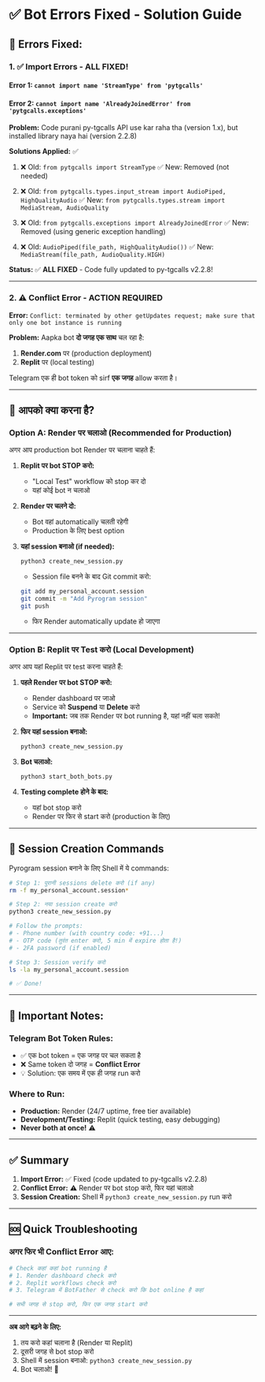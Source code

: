 # ✅ Bot Errors Fixed - Solution Guide

## 🔧 Errors Fixed:

### 1. ✅ **Import Errors - ALL FIXED!**

#### Error 1: `cannot import name 'StreamType' from 'pytgcalls'`
#### Error 2: `cannot import name 'AlreadyJoinedError' from 'pytgcalls.exceptions'`

**Problem:** Code purani py-tgcalls API use kar raha tha (version 1.x), but installed library naya hai (version 2.2.8)

**Solutions Applied:** ✅
1. ❌ Old: `from pytgcalls import StreamType`
   ✅ New: Removed (not needed)

2. ❌ Old: `from pytgcalls.types.input_stream import AudioPiped, HighQualityAudio`
   ✅ New: `from pytgcalls.types.stream import MediaStream, AudioQuality`

3. ❌ Old: `from pytgcalls.exceptions import AlreadyJoinedError`
   ✅ New: Removed (using generic exception handling)

4. ❌ Old: `AudioPiped(file_path, HighQualityAudio())`
   ✅ New: `MediaStream(file_path, AudioQuality.HIGH)`

**Status:** ✅ **ALL FIXED** - Code fully updated to py-tgcalls v2.2.8!

---

### 2. ⚠️ **Conflict Error - ACTION REQUIRED**
**Error:** `Conflict: terminated by other getUpdates request; make sure that only one bot instance is running`

**Problem:** Aapka bot **दो जगह एक साथ** चल रहा है:
1. **Render.com** पर (production deployment)
2. **Replit** पर (local testing)

Telegram एक ही bot token को sirf **एक जगह** allow करता है।

---

## 🎯 आपको क्या करना है?

### **Option A: Render पर चलाओ (Recommended for Production)**

अगर आप production bot Render पर चलाना चाहते हैं:

1. **Replit पर bot STOP करो:**
   - "Local Test" workflow को stop कर दो
   - यहां कोई bot न चलाओ

2. **Render पर चलने दो:**
   - Bot वहां automatically चलती रहेगी
   - Production के लिए best option

3. **यहां session बनाओ (if needed):**
   ```bash
   python3 create_new_session.py
   ```
   - Session file बनने के बाद Git commit करो:
   ```bash
   git add my_personal_account.session
   git commit -m "Add Pyrogram session"
   git push
   ```
   - फिर Render automatically update हो जाएगा

---

### **Option B: Replit पर Test करो (Local Development)**

अगर आप यहां Replit पर test करना चाहते हैं:

1. **पहले Render पर bot STOP करो:**
   - Render dashboard पर जाओ
   - Service को **Suspend** या **Delete** करो
   - **Important:** जब तक Render पर bot running है, यहां नहीं चला सकते!

2. **फिर यहां session बनाओ:**
   ```bash
   python3 create_new_session.py
   ```

3. **Bot चलाओ:**
   ```bash
   python3 start_both_bots.py
   ```

4. **Testing complete होने के बाद:**
   - यहां bot stop करो
   - Render पर फिर से start करो (production के लिए)

---

## 📱 Session Creation Commands

Pyrogram session बनाने के लिए Shell में ये commands:

```bash
# Step 1: पुरानी sessions delete करो (if any)
rm -f my_personal_account.session*

# Step 2: नया session create करो
python3 create_new_session.py

# Follow the prompts:
# - Phone number (with country code: +91...)
# - OTP code (तुरंत enter करो, 5 min में expire होता है!)
# - 2FA password (if enabled)

# Step 3: Session verify करो
ls -la my_personal_account.session

# ✅ Done!
```

---

## 🚨 Important Notes:

### **Telegram Bot Token Rules:**
- ✅ एक bot token = एक जगह पर चल सकता है
- ❌ Same token दो जगह = **Conflict Error**
- 💡 Solution: एक समय में एक ही जगह run करो

### **Where to Run:**
- **Production:** Render (24/7 uptime, free tier available)
- **Development/Testing:** Replit (quick testing, easy debugging)
- **Never both at once!** ⚠️

---

## ✅ Summary

1. **Import Error:** ✅ Fixed (code updated to py-tgcalls v2.2.8)
2. **Conflict Error:** ⚠️ Render पर bot stop करो, फिर यहां चलाओ
3. **Session Creation:** Shell में `python3 create_new_session.py` run करो

---

## 🆘 Quick Troubleshooting

### अगर फिर भी Conflict Error आए:

```bash
# Check कहां कहां bot running है
# 1. Render dashboard check करो
# 2. Replit workflows check करो  
# 3. Telegram में BotFather से check करो कि bot online है कहां

# सभी जगह से stop करो, फिर एक जगह start करो
```

---

**अब आगे बढ़ने के लिए:**

1. तय करो कहां चलाना है (Render या Replit)
2. दूसरी जगह से bot stop करो
3. Shell में session बनाओ: `python3 create_new_session.py`
4. Bot चलाओ! 🚀

